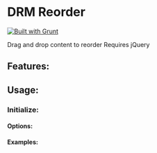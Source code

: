 # DRM Reorder

[![Built with Grunt](https://cdn.gruntjs.com/builtwith.png)](http://gruntjs.com/)

Drag and drop content to reorder
Requires jQuery

## Features:

## Usage:

### Initialize:

#### Options:

#### Examples: